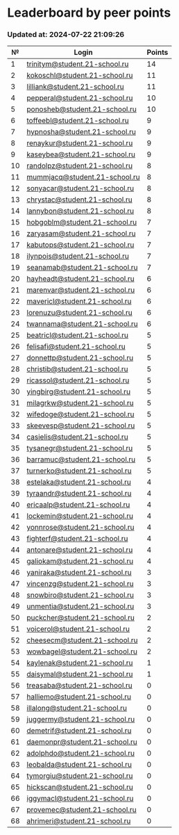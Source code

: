 # Leaderboard by peer points

### Updated at: 2024-07-22 21:09:26

| № | Login | Points |
|---|-------|--------|
|1|trinitym@student.21-school.ru|14|
|2|kokoschl@student.21-school.ru|11|
|3|lilliank@student.21-school.ru|11|
|4|pepperal@student.21-school.ru|10|
|5|ponosheb@student.21-school.ru|10|
|6|toffeebl@student.21-school.ru|9|
|7|hypnosha@student.21-school.ru|9|
|8|renaykur@student.21-school.ru|9|
|9|kaseybea@student.21-school.ru|9|
|10|randolpz@student.21-school.ru|8|
|11|mummjacq@student.21-school.ru|8|
|12|sonyacar@student.21-school.ru|8|
|13|chrystac@student.21-school.ru|8|
|14|lannybon@student.21-school.ru|8|
|15|hobgoblm@student.21-school.ru|7|
|16|zaryasam@student.21-school.ru|7|
|17|kabutops@student.21-school.ru|7|
|18|ilynpois@student.21-school.ru|7|
|19|seanamab@student.21-school.ru|7|
|20|hayheadt@student.21-school.ru|6|
|21|marenvar@student.21-school.ru|6|
|22|mavericl@student.21-school.ru|6|
|23|lorenuzu@student.21-school.ru|6|
|24|twannama@student.21-school.ru|6|
|25|beatricl@student.21-school.ru|5|
|26|felisafi@student.21-school.ru|5|
|27|donnettp@student.21-school.ru|5|
|28|christib@student.21-school.ru|5|
|29|ricassol@student.21-school.ru|5|
|30|yingbirg@student.21-school.ru|5|
|31|milagrkw@student.21-school.ru|5|
|32|wifedoge@student.21-school.ru|5|
|33|skeevesp@student.21-school.ru|5|
|34|casielis@student.21-school.ru|5|
|35|tysanegr@student.21-school.ru|5|
|36|barramuc@student.21-school.ru|5|
|37|turnerko@student.21-school.ru|5|
|38|estelaka@student.21-school.ru|4|
|39|tyraandr@student.21-school.ru|4|
|40|ericaalp@student.21-school.ru|4|
|41|lockemin@student.21-school.ru|4|
|42|yonnrose@student.21-school.ru|4|
|43|fighterf@student.21-school.ru|4|
|44|antonare@student.21-school.ru|4|
|45|galiokam@student.21-school.ru|4|
|46|yaniraka@student.21-school.ru|3|
|47|vincenzg@student.21-school.ru|3|
|48|snowbiro@student.21-school.ru|3|
|49|unmentia@student.21-school.ru|3|
|50|puckcher@student.21-school.ru|2|
|51|voicerol@student.21-school.ru|2|
|52|cheesecm@student.21-school.ru|2|
|53|wowbagel@student.21-school.ru|2|
|54|kaylenak@student.21-school.ru|1|
|55|daisymal@student.21-school.ru|1|
|56|treasaba@student.21-school.ru|0|
|57|halliemo@student.21-school.ru|0|
|58|illalong@student.21-school.ru|0|
|59|juggermy@student.21-school.ru|0|
|60|demetrif@student.21-school.ru|0|
|61|daemonpr@student.21-school.ru|0|
|62|adolphdo@student.21-school.ru|0|
|63|leobalda@student.21-school.ru|0|
|64|tymorgiu@student.21-school.ru|0|
|65|hickscan@student.21-school.ru|0|
|66|iggymacl@student.21-school.ru|0|
|67|provemec@student.21-school.ru|0|
|68|ahrimeri@student.21-school.ru|0|
